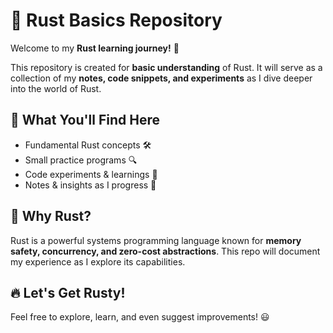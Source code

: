 # 🦀 Rust Basics Repository

Welcome to my **Rust learning journey!** 🚀  

This repository is created for **basic understanding** of Rust. It will serve as a collection of my **notes, code snippets, and experiments** as I dive deeper into the world of Rust.  

## 📌 What You'll Find Here  
- Fundamental Rust concepts 🛠  
- Small practice programs 🔍  
- Code experiments & learnings 📖  
- Notes & insights as I progress 📜  

## 🌱 Why Rust?  
Rust is a powerful systems programming language known for **memory safety, concurrency, and zero-cost abstractions**. This repo will document my experience as I explore its capabilities.  

## 🔥 Let's Get Rusty!  
Feel free to explore, learn, and even suggest improvements! 😃  
